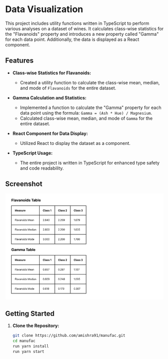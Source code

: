 # Data Visualization

This project includes utility functions written in TypeScript to perform various analyses on a dataset of wines. It calculates class-wise statistics for the "Flavanoids" property and introduces a new property called "Gamma" for each data point. Additionally, the data is displayed as a React component.

## Features

- **Class-wise Statistics for Flavanoids:**

  - Created a utility function to calculate the class-wise mean, median, and mode of `Flavanoids` for the entire dataset.

- **Gamma Calculation and Statistics:**

  - Implemented a function to calculate the "Gamma" property for each data point using the formula: `Gamma = (Ash * Hue) / Magnesium`.
  - Calculated class-wise mean, median, and mode of `Gamma` for the entire dataset.

- **React Component for Data Display:**

  - Utilized React to display the dataset as a component.

- **TypeScript Usage:**
  - The entire project is written in TypeScript for enhanced type safety and code readability.

## Screenshot

![Screenshot of the Tables](https://github.com/amishra91/manufac/blob/main/public/images/screenshot.png)

## Getting Started

1. **Clone the Repository:**

   ```bash
   git clone https://github.com/amishra91/manufac.git
   cd manufac
   run yarn install
   run yarn start
   ```
